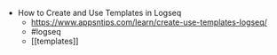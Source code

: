 - How to Create and Use Templates in Logseq
	- https://www.appsntips.com/learn/create-use-templates-logseq/
	- #logseq
	- [[templates]]